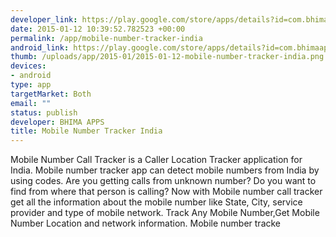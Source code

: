 ```yaml
--- 
developer_link: https://play.google.com/store/apps/details?id=com.bhimaapps.mobilenumbertraker
date: 2015-01-12 10:39:52.782523 +00:00
permalink: /app/mobile-number-tracker-india
android_link: https://play.google.com/store/apps/details?id=com.bhimaapps.mobilenumbertraker
thumb: /uploads/app/2015-01/2015-01-12-mobile-number-tracker-india.png
devices: 
- android
type: app
targetMarket: Both
email: ""
status: publish
developer: BHIMA APPS
title: Mobile Number Tracker India
---
```


Mobile Number Call Tracker is a Caller Location Tracker application for India. Mobile number tracker app can detect mobile numbers from India by using codes.
Are you getting calls from unknown number? Do you want to find from where that person is calling?
Now with Mobile number call tracker get all the information about the mobile number like State, City, service provider and type of mobile network. Track Any Mobile Number,Get Mobile Number Location and network information. 
Mobile number tracke
